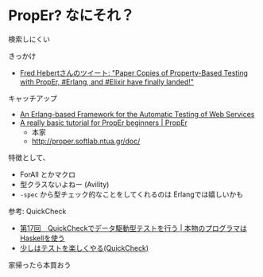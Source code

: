 # PropEr? なにそれ？

検索しにくい

きっかけ

* [Fred Hebertさんのツイート: "Paper Copies of Property-Based Testing with PropEr, #Erlang, and #Elixir have finally landed!"](https://twitter.com/mononcqc/status/1089967413003776001)

キャッチアップ

* [An Erlang-based Framework for the Automatic Testing of Web Services](http://www.erlang-factory.com/upload/presentations/644/proper_ws_print.pdf)
* [A really basic tutorial for PropEr beginners | PropEr](https://proper-testing.github.io/tutorials/PropEr_introduction_to_Property-Based_Testing.html)
    * 本家
    * http://proper.softlab.ntua.gr/doc/


特徴として、

* ForAll とかマクロ
* 型クラスないよねー (Avility)
* `-spec` から型チェック的なことをしてくれるのは Erlangでは嬉しいかも


参考: QuickCheck

* [第17回　QuickCheckでデータ駆動型テストを行う | 本物のプログラマはHaskellを使う](https://tech.nikkeibp.co.jp/it/article/COLUMN/20080304/295346/)
* [少しはテストを楽しくやる(QuickCheck)](http://yunomu.hatenablog.jp/entry/2012/12/11/230424)

家帰ったら本買おう
